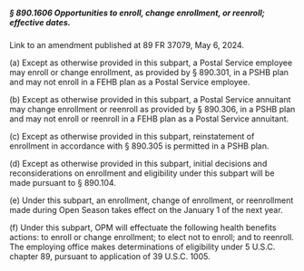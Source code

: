 ##### § 890.1606 Opportunities to enroll, change enrollment, or reenroll; effective dates. #####

Link to an amendment published at 89 FR 37079, May 6, 2024.

(a) Except as otherwise provided in this subpart, a Postal Service employee may enroll or change enrollment, as provided by § 890.301, in a PSHB plan and may not enroll in a FEHB plan as a Postal Service employee.

(b) Except as otherwise provided in this subpart, a Postal Service annuitant may change enrollment or reenroll as provided by § 890.306, in a PSHB plan and may not enroll or reenroll in a FEHB plan as a Postal Service annuitant.

(c) Except as otherwise provided in this subpart, reinstatement of enrollment in accordance with § 890.305 is permitted in a PSHB plan.

(d) Except as otherwise provided in this subpart, initial decisions and reconsiderations on enrollment and eligibility under this subpart will be made pursuant to § 890.104.

(e) Under this subpart, an enrollment, change of enrollment, or reenrollment made during Open Season takes effect on the January 1 of the next year.

(f) Under this subpart, OPM will effectuate the following health benefits actions: to enroll or change enrollment; to elect not to enroll; and to reenroll. The employing office makes determinations of eligibility under 5 U.S.C. chapter 89, pursuant to application of 39 U.S.C. 1005.